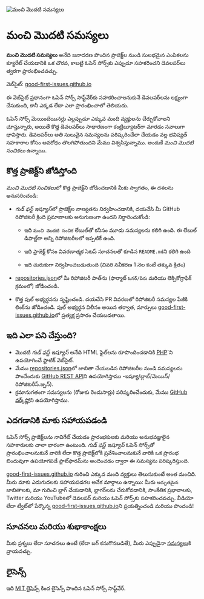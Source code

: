 ![మంచి మొదటి సమస్యలు](https://github.com/Krishna01work/good-first-issues.github.io/blob/f5ac4b7f8543913637057e166638f1735512434c/assets/github/social-preview.png)

# మంచి మొదటి సమస్యలు

**మంచి మొదటి సమస్యలు** అనేది జనాదరణ పొందిన ప్రాజెక్ట్‌ల నుండి సులభమైన ఎంపికలను క్యూరేట్ చేయడానికి ఒక చొరవ, కాబట్టి ఓపెన్ సోర్స్‌కు ఎప్పుడూ సహకరించని డెవలపర్‌లు త్వరగా ప్రారంభించవచ్చు.

వెబ్‌సైట్: [good-first-issues.github.io](https://good-first-issues.github.io)

ఈ వెబ్‌సైట్ ప్రధానంగా ఓపెన్ సోర్స్ సాఫ్ట్‌వేర్‌కు సహకరించాలనుకునే డెవలపర్‌లను లక్ష్యంగా చేసుకుంది, కానీ ఎక్కడ లేదా ఎలా ప్రారంభించాలో తెలియదు.

ఓపెన్ సోర్స్ మెయింటెయినర్లు ఎల్లప్పుడూ ఎక్కువ మంది వ్యక్తులను చేర్చుకోవాలని చూస్తున్నారు, అయితే కొత్త డెవలపర్‌లు సాధారణంగా కంట్రిబ్యూటర్‌గా మారడం సవాలుగా భావిస్తారు. డెవలపర్‌లు అతి సులువైన సమస్యలను పరిష్కరించేలా చేయడం వల్ల భవిష్యత్ సహకారాల కోసం అవరోధం తొలగిపోతుందని మేము విశ్వసిస్తున్నాము. అందుకే *మంచి మొదటి సంచికలు* ఉన్నాయి.

## కొత్త ప్రాజెక్ట్‌ని జోడిస్తోంది

*మంచి మొదటి సంచికలు*లో కొత్త ప్రాజెక్ట్‌ని జోడించడానికి మీకు స్వాగతం, ఈ దశలను అనుసరించండి:

- *గుడ్ ఫస్ట్ ఇష్యూస్*లో ప్రాజెక్ట్‌ల నాణ్యతను నిర్వహించడానికి, దయచేసి మీ GitHub రిపోజిటరీ క్రింది ప్రమాణాలకు అనుగుణంగా ఉందని నిర్ధారించుకోండి:

     - ఇది `మంచి మొదటి సంచిక` లేబుల్‌తో కనీసం మూడు సమస్యలను కలిగి ఉంది. ఈ లేబుల్ డిఫాల్ట్‌గా అన్ని రిపోజిటరీలలో ఇప్పటికే ఉంది.

     - ఇది ప్రాజెక్ట్ కోసం వివరణాత్మక సెటప్ సూచనలతో కూడిన `README.md`ని కలిగి ఉంది

     - ఇది చురుకుగా నిర్వహించబడుతుంది (చివరి నవీకరణ 1 నెల కంటే తక్కువ క్రితం)

- [repositories.json](https://github.com/gomzyakov/good-first-issue/blob/main/repositories.json)లో మీ రిపోజిటరీ పాత్‌ను (ఫార్మాట్ `ఓనర్/పేరు` మరియు లెక్సికోగ్రాఫిక్ క్రమంలో) జోడించండి.

- కొత్త పుల్ అభ్యర్థనను సృష్టించండి. దయచేసి PR వివరణలో రిపోజిటరీ సమస్యల పేజీకి లింక్‌ను జోడించండి. పుల్ అభ్యర్థన విలీనం అయిన తర్వాత, మార్పులు [good-first-issues.github.io](https://good-first-issues.github.io)లో ప్రత్యక్ష ప్రసారం చేయబడతాయి.

## ఇది ఎలా పని చేస్తుంది?

- మొదటి *గుడ్ ఫస్ట్ ఇష్యూస్* అనేది HTML ఫైల్‌లను రూపొందించడానికి [PHP](https://www.php.net)`ని ఉపయోగించే స్టాటిక్ వెబ్‌సైట్.
- మేము [repositories.json](https://github.com/gomzyakov/good-first)లో జాబితా చేయబడిన రిపోజిటరీల నుండి సమస్యలను పొందేందుకు [GitHub REST API](https://docs.github.com/en/rest)ని ఉపయోగిస్తాము -ఇష్యూ/బ్లాబ్/మెయిన్/రిపోజిటరీస్.జ్సన్).
- క్రమానుగతంగా సమస్యలను (రోజుకు రెండుసార్లు) పరిష్కరించేందుకు, మేము [GitHub వర్క్‌ఫ్లో](https://docs.github.com/en/actions/using-workflows)ని ఉపయోగిస్తాము.

## ఎదగడానికి మాకు సహాయపడండి

ఓపెన్ సోర్స్ ప్రాజెక్ట్‌లను నావిగేట్ చేయడం ప్రారంభకులకు మరియు అనుభవజ్ఞులైన సహకారులకు చాలా భారంగా ఉంటుంది. *గుడ్ ఫస్ట్ ఇష్యూస్* ఓపెన్ సోర్స్‌తో ప్రారంభించాలనుకునే వారికి లేదా కొత్త ప్రాజెక్ట్‌లోకి ప్రవేశించాలనుకునే వారికి ఒక ప్రారంభ బిందువుగా ఉపయోగపడే ప్లాట్‌ఫారమ్‌ను అందించడం ద్వారా ఈ సమస్యను పరిష్కరిస్తుంది.

[good-first-issues.github.io](https://good-first-issues.github.io) గురించి ఎక్కువ మంది వ్యక్తులు తెలుసుకుంటే అంత మంచిది. మీరు మాకు ఎదుగుదలకు సహాయపడగల అనేక మార్గాలు ఉన్నాయి: మీరు `అద్భుతమైన` జాబితాలకు, మా గురించి బ్లాగ్ చేయడానికి, బ్లాగర్‌లను చేరుకోవడానికి, సాంకేతిక ప్రభావాలకు, Twitter మరియు YouTubeలో డెవలపర్ మరియు ఓపెన్ సోర్స్‌కు సహకరించవచ్చు. వీడియో లేదా ట్వీట్‌లో పేర్కొన్న [good-first-issues.github.io](https://good-first-issues.github.io)ని ప్రయత్నించండి మరియు పొందండి!

## సూచనలు మరియు శుభాకాంక్షలు

మీకు ప్రశ్నలు లేదా సూచనలు ఉంటే (లేదా బగ్ కనుగొనబడితే), మీరు ఎప్పుడైనా [సమస్యలు](https://github.com/good-first-issues/good-first-issues.github.io/issues)కి వ్రాయవచ్చు.

## లైసెన్స్

ఇది [MIT లైసెన్స్](https://github.com/good-first-issues/good-first-issues.github.io/blob/main/LICENSE) కింద లైసెన్స్ పొందిన ఓపెన్ సోర్స్ సాఫ్ట్‌వేర్.